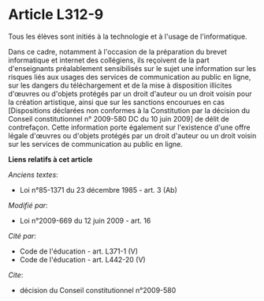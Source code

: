 # Article L312-9

Tous les élèves sont initiés à la technologie et à l'usage de l'informatique.

Dans ce cadre, notamment à l'occasion de la préparation du brevet informatique et internet des collégiens, ils reçoivent de
la part d'enseignants préalablement sensibilisés sur le sujet une information sur les risques liés aux usages des services de
communication au public en ligne, sur les dangers du téléchargement et de la mise à disposition illicites d'œuvres ou
d'objets protégés par un droit d'auteur ou un droit voisin pour la création artistique, ainsi que sur les sanctions encourues
en cas [Dispositions déclarées non conformes à la Constitution par la décision du Conseil constitutionnel n° 2009-580 DC du
10 juin 2009] de délit de contrefaçon. Cette information porte également sur l'existence d'une offre légale d'œuvres ou
d'objets protégés par un droit d'auteur ou un droit voisin sur les services de communication au public en ligne.

**Liens relatifs à cet article**

_Anciens textes_:

  - Loi n°85-1371 du 23 décembre 1985 - art. 3 (Ab)

_Modifié par_:

  - Loi n°2009-669 du 12 juin 2009 - art. 16

_Cité par_:

  - Code de l'éducation - art. L371-1 (V)
  - Code de l'éducation - art. L442-20 (V)

_Cite_:

  - décision du Conseil constitutionnel n°2009-580
